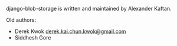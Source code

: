 django-blob-storage is written and maintained by Alexander Kaftan.


Old authors:

- Derek Kwok <derek.kai.chun.kwok@gmail.com>
- Siddhesh Gore
